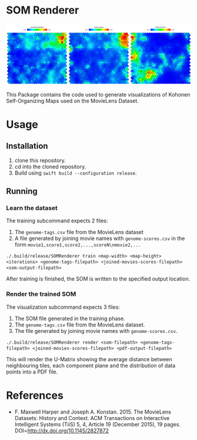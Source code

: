 # SOM Renderer

<img src="Maps.png" alt="Component Planes showing the distribution of SciFi, Cyborgs and Black and White movies" />

This Package contains the code used to generate visualizations of Kohonen Self-Organizing Maps
used on the MovieLens Dataset.

# Usage

## Installation

1. clone this repository.
2. cd into the cloned repository.
3. Build using `swift build --configuration release`.

## Running

### Learn the dataset

The training subcommand expects 2 files:

1. The `genome-tags.csv` file from the MovieLens dataset
2. A file generated by joining movie names with `genome-scores.csv` in the form `movie1,score1,score2,...,scoreN\nmovie2,...`

```
./.build/release/SOMRenderer train <map-width> <map-height> <iterations> <genome-tags-filepath> <joined-movies-scores-filepath> <som-output-filepath> 
```

After training is finished, the SOM is written to the specified output location.

### Render the trained SOM

The visualization subcommand expects 3 files:

1. The SOM file generated in the training phase.
2. The `genome-tags.csv` file from the MovieLens dataset.
2. The file generated by joining movie names with `genome-scores.csv`.


```
./.build/release/SOMRenderer render <som-filepath> <genome-tags-filepath> <joined-movies-scores-filepath> <pdf-output-filepath>
```

This will render the U-Matrix showing the average distance between neighbouring tiles, each component plane and the distribution of data points into a PDF file.

# References

- F. Maxwell Harper and Joseph A. Konstan. 2015. The MovieLens Datasets: History and Context. ACM Transactions on Interactive Intelligent Systems (TiiS) 5, 4, Article 19 (December 2015), 19 pages. DOI=http://dx.doi.org/10.1145/2827872
